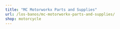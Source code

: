 ```yaml
---
title: "MC Motorworkx Parts and Supplies"
url: /los-banos/mc-motorworkx-parts-and-supplies/
shop: motorcycle
---
```

